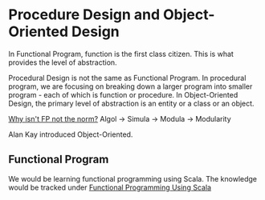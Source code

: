 # Procedure Design and Object-Oriented Design

In Functional Program, function is the first class citizen. This is what provides the level of abstraction.

Procedural Design is not the same as Functional Program. In procedural program, we are focusing on breaking down a larger program into smaller program - each of which is function or procedure.
In Object-Oriented Design, the primary level of abstraction is an entity or a class or an object.


[Why isn't FP not the norm?](https://www.youtube.com/watch?v=QyJZzq0v7Z4)
Algol -> Simula -> 
Modula -> Modularity

Alan Kay introduced Object-Oriented.

## Functional Program

We would be learning functional programming using Scala. The knowledge would be tracked under [Functional Programming Using Scala](https://github.com/abhinavofficial/scala-learning/blob/main/functional-programming-using-scala.md)
